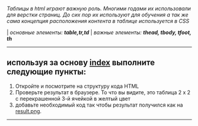 *Таблицы в html играют важную роль. Многими годами их использовали для верстки страниц. До сих пор их используют для обучения а так же сама концепция расположения контента в таблице используется в CSS*

| *основные элементы: **table,tr,td***
| *важные элементы: **thead, tbody, tfoot, th***

---
## используя за основу [index](./index.html) выполните следующие пункты:
1. Откройте и посмотрите на структуру кода HTML
2. Проверьте результат в браузере. То что вы видите, это таблица 2 х 2 с перекрашенной 3-й ячейкой в желтый цвет
3. добавьте необходимый код так чтобы результат получился как на [result.png](./result.png). 

   
---
